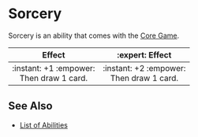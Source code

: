 # Sorcery

Sorcery is an ability that comes with the [Core Game](../content.md).

| Effect | :expert: Effect |
| :---: | :---: |
| :instant: +1 :empower:<br>Then draw 1 card. | :instant: +2 :empower:<br>Then draw 1 card. |


## See Also

- [List of Abilities](../abilities.md)